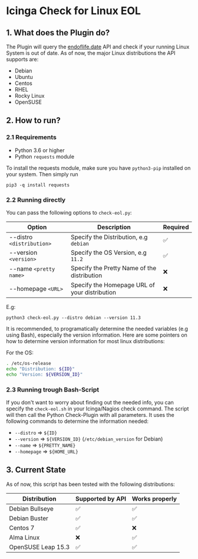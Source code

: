 # Icinga Check for Linux EOL

## 1. What does the Plugin do?

The Plugin will query the [endoflife.date](https://endoflife.date) API and check if your running Linux System is out of date. As of now, the major Linux distributions the API supports are: 

- Debian
- Ubuntu
- Centos
- RHEL
- Rocky Linux
- OpenSUSE

## 2. How to run?

### 2.1 Requirements

- Python 3.6 or higher
- Python `requests` module

To install the requests module, make sure you have `python3-pip` installed on your system. Then simply run

```
pip3 -q install requests
```

### 2.2 Running directly

You can pass the following options to `check-eol.py`: 

| Option                    | Description                                   | Required |
| ------------------------- | --------------------------------------------- | -------- |
| --distro `<distribution>` | Specify the Distribution, e.g `debian`        | ✅        |
| --version `<version>`     | Specify the OS Version, e.g `11.2`            | ✅        |
| --name `<pretty name>`    | Specify the Pretty Name of the distribution   | ❌        |
| --homepage `<URL>`        | Specify the Homepage URL of your distribution | ❌        |

E.g: 
```
python3 check-eol.py --distro debian --version 11.3
```

It is recommended, to programatically determine the needed variables (e.g using Bash), especially the version information. Here are some pointers on how to determine version information for most linux distributions: 

For the OS: 
```bash
. /etc/os-release
echo "Distribution: ${ID}"
echo "Version: ${VERSION_ID}"
```

### 2.3 Running trough Bash-Script

If you don't want to worry about finding out the needed info, you can specify the `check-eol.sh` in your Icinga/Nagios check command. The script will then call the Python Check-Plugin with all parameters. It uses the following commands to determine the information needed: 

- `--distro` => `${ID}` 
- `--version` => `${VERSION_ID}` (`/etc/debian_version` for Debian)
- `--name` => `${PRETTY_NAME}` 
- `--homepage` => `${HOME_URL}`

## 3. Current State
As of now, this script has been tested with the following distributions: 

| Distribution       | Supported by API | Works properly |
| ------------------ | ---------------- | -------------- |
| Debian Bullseye    | ✅                | ✅              |
| Debian Buster      | ✅                | ✅              |
| Centos 7           | ✅                | ❌              |
| Alma Linux         | ❌                | ✅              |
| OpenSUSE Leap 15.3 | ✅                | ✅              |